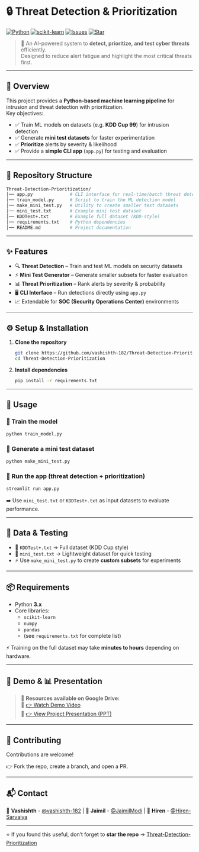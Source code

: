# 🔒 Threat Detection & Prioritization

[![Python](https://img.shields.io/badge/Python-3.x-blue?logo=python)](https://www.python.org/)
[![scikit-learn](https://img.shields.io/badge/Scikit--Learn-ML-orange?logo=scikit-learn)](https://scikit-learn.org/)
[![Issues](https://img.shields.io/github/issues/vashishth-182/Threat-Detection-Prioritization)](https://github.com/vashishth-182/Threat-Detection-Prioritization/issues)
[![Star](https://img.shields.io/github/stars/vashishth-182/Threat-Detection-Prioritization?style=social)](https://github.com/vashishth-182/Threat-Detection-Prioritization/stargazers)

> 🚀 An AI-powered system to **detect, prioritize, and test cyber threats** efficiently.  
> Designed to reduce alert fatigue and highlight the most critical threats first.

---

## 📌 Overview

This project provides a **Python-based machine learning pipeline** for intrusion and threat detection with prioritization.  
Key objectives:

- ✅ Train ML models on datasets (e.g. **KDD Cup 99**) for intrusion detection
- ✅ Generate **mini test datasets** for faster experimentation
- ✅ **Prioritize** alerts by severity & likelihood
- ✅ Provide a **simple CLI app** (`app.py`) for testing and evaluation

---

## 📂 Repository Structure

```bash
Threat-Detection-Prioritization/
│── app.py              # CLI interface for real-time/batch threat detection & prioritization
│── train_model.py      # Script to train the ML detection model
│── make_mini_test.py   # Utility to create smaller test datasets
│── mini_test.txt       # Example mini test dataset
│── KDDTest+.txt        # Example full dataset (KDD-style)
│── requirements.txt    # Python dependencies
│── README.md           # Project documentation
```

---

## ✨ Features

- 🔍 **Threat Detection** – Train and test ML models on security datasets
- ⚡ **Mini Test Generator** – Generate smaller subsets for faster evaluation
- 📊 **Threat Prioritization** – Rank alerts by severity & probability
- 🖥 **CLI Interface** – Run detections directly using `app.py`
- 📈 Extendable for **SOC (Security Operations Center)** environments

---

## ⚙️ Setup & Installation

1. **Clone the repository**

   ```bash
   git clone https://github.com/vashishth-182/Threat-Detection-Prioritization.git
   cd Threat-Detection-Prioritization
   ```

2. **Install dependencies**
   ```bash
   pip install -r requirements.txt
   ```

---

## 🚀 Usage

### 🔹 Train the model

```bash
python train_model.py
```

### 🔹 Generate a mini test dataset

```bash
python make_mini_test.py
```

### 🔹 Run the app (threat detection + prioritization)

```bash
streamlit run app.py
```

➡️ Use `mini_test.txt` or `KDDTest+.txt` as input datasets to evaluate performance.

---

## 🧪 Data & Testing

- 📂 `KDDTest+.txt` → Full dataset (KDD Cup style)
- 📂 `mini_test.txt` → Lightweight dataset for quick testing
- ⚡ Use `make_mini_test.py` to create **custom subsets** for experiments

---

## 📦 Requirements

- Python **3.x**
- Core libraries:
  - `scikit-learn`
  - `numpy`
  - `pandas`
  - (see `requirements.txt` for complete list)

⚡ Training on the full dataset may take **minutes to hours** depending on hardware.

---

## 🎥 Demo & 📊 Presentation

> 📌 **Resources available on Google Drive:**  
> 🎯 [👉 Watch Demo Video](https://drive.google.com/file/d/1sn0L4-96K70XFIlcf1FCRlbXCyq5MxeJ/view?usp=sharing)  
> 📑 [👉 View Project Presentation (PPT)](https://docs.google.com/presentation/d/1PWARDLoCnBEhZdDWMn8Zjvn3ikPNPV_p/edit?usp=sharing&ouid=106745314852265026008&rtpof=true&sd=true)

---

## 🤝 Contributing

Contributions are welcome!

👉 Fork the repo, create a branch, and open a PR.

---

## 📬 Contact

👤 **Vashishth** - [@vashishth-182](https://github.com/vashishth-182) | 👤 **Jaimil** - [@JaimilModi](https://github.com/JaimilModi) | 👤 **Hiren** - [@Hiren-Sarvaiya](https://github.com/Hiren-Sarvaiya)

---

⭐ If you found this useful, don’t forget to **star the repo** → [Threat-Detection-Prioritization](https://github.com/vashishth-182/Threat-Detection-Prioritization)
